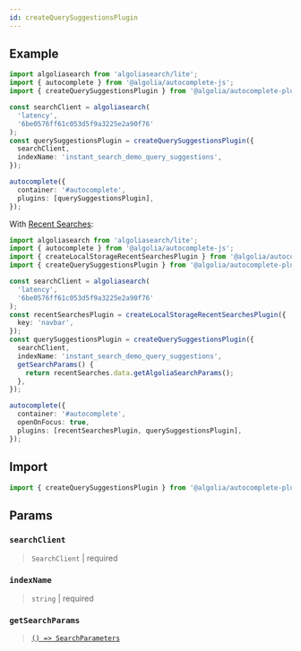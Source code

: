 ```yaml
---
id: createQuerySuggestionsPlugin
---
```


## Example

```ts
import algoliasearch from 'algoliasearch/lite';
import { autocomplete } from '@algolia/autocomplete-js';
import { createQuerySuggestionsPlugin } from '@algolia/autocomplete-plugin-query-suggestions';

const searchClient = algoliasearch(
  'latency',
  '6be0576ff61c053d5f9a3225e2a90f76'
);
const querySuggestionsPlugin = createQuerySuggestionsPlugin({
  searchClient,
  indexName: 'instant_search_demo_query_suggestions',
});

autocomplete({
  container: '#autocomplete',
  plugins: [querySuggestionsPlugin],
});
```

With [Recent Searches](createLocalStorageRecentSearchesPlugin):

```ts
import algoliasearch from 'algoliasearch/lite';
import { autocomplete } from '@algolia/autocomplete-js';
import { createLocalStorageRecentSearchesPlugin } from '@algolia/autocomplete-plugin-recent-searches';
import { createQuerySuggestionsPlugin } from '@algolia/autocomplete-plugin-query-suggestions';

const searchClient = algoliasearch(
  'latency',
  '6be0576ff61c053d5f9a3225e2a90f76'
);
const recentSearchesPlugin = createLocalStorageRecentSearchesPlugin({
  key: 'navbar',
});
const querySuggestionsPlugin = createQuerySuggestionsPlugin({
  searchClient,
  indexName: 'instant_search_demo_query_suggestions',
  getSearchParams() {
    return recentSearches.data.getAlgoliaSearchParams();
  },
});

autocomplete({
  container: '#autocomplete',
  openOnFocus: true,
  plugins: [recentSearchesPlugin, querySuggestionsPlugin],
});
```

## Import

```ts
import { createQuerySuggestionsPlugin } from '@algolia/autocomplete-plugin-query-suggestions';
```

## Params

### `searchClient`

> `SearchClient` | required

### `indexName`

> `string` | required

### `getSearchParams`

> [`() => SearchParameters`](https://www.algolia.com/doc/api-reference/search-api-parameters/)
